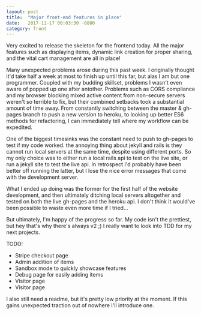 ```yaml
---
layout: post
title:  "Major front-end features in place"
date:   2017-11-17 00:03:30 -0800
category: front
---
```


Very excited to release the skeleton for the frontend today. All the major
features such as displaying items, dynamic link creation for proper sharing,
and the vital cart management are all in place!

Many unexpected problems arose during this past week. I originally thought it'd
take half a week at most to finish up until this far, but alas I am but one programmer.
Coupled with my budding skillset, problems I wasn't even aware of popped up one after
antother. Problems such as CORS compliance and my browser blocking mixed active content
from non-secure servers weren't so terrible to fix, but their combined setbacks took
a substantial amount of time away. From constantly switching between the master & gh-pages
branch to push a new version to heroku, to looking up better ES6 methods for refactoring,
I can immediately tell where my workflow can be expedited.

One of the biggest timesinks was the constant need to push to gh-pages to test if
my code worked. the annoying thing about jekyll and rails is they cannot run local
servers at the same time, despite using different ports. So my only choice was to
either run a local rails api to test on the live site, or run a jekyll site to
test the live api. In retrospect I'd probably have been better off running the latter,
but I lose the nice error messages that come with the development server.

What I ended up doing was the former for the first half of the website development,
and then ultimately ditching local servers altogether and tested on both the live
gh-pages and the heroku api. I don't think it would've been possible to waste even more time if I tried...

But ultimately, I'm happy of the progress so far. My code isn't the prettiest,
but hey that's why there's always v2 ;) I really want to look into TDD for my
next projects.

TODO:
<ul>
  <li>Stripe checkout page</li>
  <li>Admin addition of items</li>
  <li>Sandbox mode to quickly showcase features</li>
  <li>Debug page for easily adding items</li>
  <li>Visitor page</li>
  <li>Visitor page</li>
</ul>
I also still need a readme, but it's pretty low priority at the moment. If this
gains unexpected traction out of nowhere I'll introduce one.
